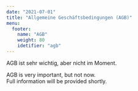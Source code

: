 ```yaml
---
date: "2021-07-01"
title: "Allgemeine Geschäftsbedingungen (AGB)"
menu:
  footer:
    name: "AGB"
    weight: 80
    idetifier: "agb"
---
```


AGB ist sehr wichtig, aber nicht im Moment.

AGB is very important, but not now.  
Full information will be provided shortly.
